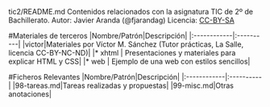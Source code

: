 tic2/README.md
Contenidos relacionados con la asignatura TIC de 2º de Bachillerato.
Autor: Javier Aranda (@fjarandag)
Licencia: [CC-BY-SA](https://creativecommons.org/licenses/by-sa/4.0/)

#Materiales de terceros
|Nombre/Patrón|Descripción|
|:------------|:----------|
|victor|Materiales por Víctor M. Sánchez (Tutor prácticas, La Salle, licencia CC-BY-NC-ND)|
|* xhtml | Presentaciones y materiales para explicar HTML y CSS|
|* web | Ejemplo de una web con estilos sencillos|


#Ficheros Relevantes
|Nombre/Patrón|Descripción|
|:------------|:----------|
|98-tareas.md|Tareas realizadas y propuestas|
|99-misc.md|Otras anotaciones|